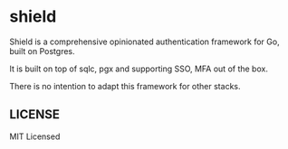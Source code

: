 # shield
Shield is a comprehensive opinionated authentication framework for Go, built on Postgres.

It is built on top of sqlc, pgx and supporting SSO, MFA out of the box.

There is no intention to adapt this framework for other stacks.

## LICENSE

MIT Licensed
